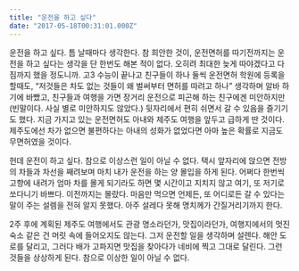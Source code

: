 ```yaml
---
title: "운전을 하고 싶다"
date: "2017-05-18T00:31:01.000Z"
---
```


운전을 하고 싶다. 틈 날때마다 생각한다. 참 희안한 것이, 운전면허를 따기전까지는 운전을 하고 싶다는 생각을 단 한번도 해본 적이 없다. 오히려 최대한 늦게 따야겠다고 다짐까지 했을 정도니까. 고3 수능이 끝나고 친구들이 하나 둘씩 운전면허 학원에 등록을 할때도, “저것들은 차도 없는 것들이 왜 벌써부터 면허를 따려고 하나” 생각하며 알바 하기에 바빴고, 친구들과 여행을 가면 장거리 운전으로 피곤해 하는 친구에겐 미안하지만 (빈말이다. 사실 별로 미안하지도 않았다.) 뒷자리에서 편히 쉬면서 갈 수 있음을 즐기기도 했다. 지금 가지고 있는 운전면허도 아내와 제주도 여행을 앞두고 급하게 딴 것이다. 제주도에선 차가 없으면 불편하다는 아내의 성화가 없었다면 아마 높은 확률로 지금도 무면허였을 것이다.

헌데 운전이 하고 싶다. 참으로 이상스런 일이 아닐 수 없다. 택시 앞자리에 앉으면 전방의 차들과 차선을 째려보며 마치 내가 운전을 하는 양 몰입을 하게 된다. 어쩌다 한번씩 고향에 내려가 엄마 차를 몰게 되기라도 하면 몇 시간이고 지치지 않고 여기, 또 저기로 쏘다니기 바쁘다. 이전까지는 몰랐다. 마음만 먹으면 언제든, 또 어디로든 갈 수 있다는 말이 주는 설렘을 전혀 알지 못했다. 아주 설레다 못해 명치께가 간질거리기까지 한다. 

2주 후에 계획된 제주도 여행에서도 관광 명소라던가, 맛집이라던가, 여행지에서의 멋진 숙소 같은 건 머릿 속에 들어오지도 않는다. 그저 운전할 일을 생각하며 설렌다. 해안 도로를 달리고, 그러다 배가 고파지면 맛집을 찾아다가 네비에 찍고 그대로 달린다. 그런 것들을 상상하게 된다. 참으로 이상한 일이 아닐 수 없다.
